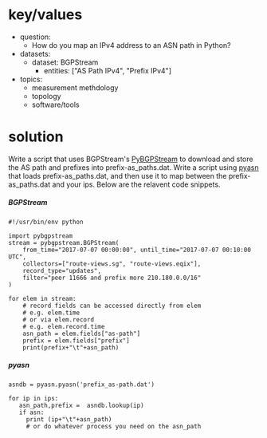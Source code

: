 # key/values
- question: 
   - How do you map an IPv4 address to an ASN path in Python?
- datasets:
   - dataset: BGPStream
     - entities: ["AS Path IPv4", "Prefix IPv4"]
- topics: 
   - measurement methdology
   - topology
   - software/tools
# solution
Write a script that uses BGPStream's [PyBGPStream](https://bgpstream.caida.org/docs/tutorials/pybgpstream)
to download and store the AS path and prefixes into prefix-as_paths.dat.  Write a script using
[pyasn](https://pypi.org/project/pyasn/) that loads prefix-as_paths.dat, and then use it to map
between the prefix-as_paths.dat and your ips. Below are the relavent code snippets.

##### BGPStream
~~~
#!/usr/bin/env python

import pybgpstream
stream = pybgpstream.BGPStream(
    from_time="2017-07-07 00:00:00", until_time="2017-07-07 00:10:00 UTC",
    collectors=["route-views.sg", "route-views.eqix"],
    record_type="updates",
    filter="peer 11666 and prefix more 210.180.0.0/16"
)

for elem in stream:
    # record fields can be accessed directly from elem
    # e.g. elem.time
    # or via elem.record
    # e.g. elem.record.time
    asn_path = elem.fields["as-path"]
    prefix = elem.fields["prefix"]
    print(prefix+"\t"+asn_path)
~~~

##### pyasn
~~~
asndb = pyasn.pyasn('prefix_as-path.dat')

for ip in ips:
   asn_path,prefix =  asndb.lookup(ip)
   if asn:
     print (ip+"\t"+asn_path)
     # or do whatever process you need on the asn_path
~~~
